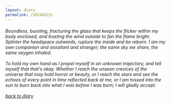 ```yaml
---
layout: diary
permalink: /20240323/
---
```

<div class="text">
    <h6 class="mt-1 ms-1">
        Boundless, bursting, fracturing the glass that keeps the
        flicker within my body enclosed, and trusting the wind outside
        to fan the flame bright. Splinter the headspace outwards,
        rupture the inside and be reborn. I am my own companion and
        assailant and stranger; the same sky we share, the same oxygen
        inhaled.
        <br /><br />To hold my own hand as I propel myself in an
        unknown trajectory, and tell myself that that's okay. Whether
        I reach the unseen crevices of the universe that may hold
        horror or beauty, or I reach the stars and see the echoes of
        every point in time reflected back at me, or I am tossed into
        the sun to burn back into what I was before I was born; I will
        gladly accept.<br /><br />
        <a href="/diary/">back to diary</a>
    </h6>
</div>
